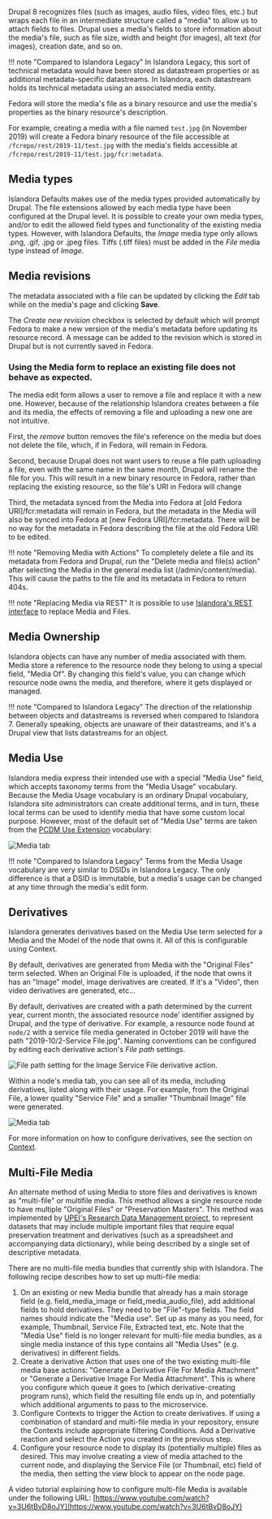 Drupal 8 recognizes files (such as images, audio files, video files, etc.) but wraps each file in an intermediate structure called a
"media" to allow us to attach fields to files. Drupal uses a media's fields to store information about the media's file, such as file
size, width and height (for images), alt text (for images), creation date, and so on.

!!! note "Compared to Islandora Legacy"
    In Islandora Legacy, this sort of technical metadata would have been stored as datastream properties or as additional metadata-specific datastreams.
    In Islandora, each datastream holds its technical metadata using an associated media entity.
    
Fedora will store the media's file as a binary resource and use the media's properties as the binary resource's description.

For example, creating a media with a file named `test.jpg` (in November 2019) will create 
a Fedora binary resource of the file accessible at `/fcrepo/rest/2019-11/test.jpg` 
with the media's fields accessible at `/fcrepo/rest/2019-11/test.jpg/fcr:metadata`.

## Media types

Islandora Defaults makes use of the media types provided automatically by Drupal. The file extensions allowed by each media type have been configured at the Drupal level. It is possible to create your own media types, and/or to edit the allowed field types and functionality of the existing media types. However, with Islandora Defaults, the _Image_ media type only allows .png, .gif, .jpg or .jpeg files. Tiffs (.tiff files) must be added in the _File_ media type instead of _Image_.
<!-- the explanation of tiffs as files on this page is referenced in create-a-resource-node.md tutorial. -->

## Media revisions

The metadata associated with a file can be updated by clicking the _Edit_ tab while on the media's page and clicking **Save**.

The _Create new revision_ checkbox is selected by default which will prompt Fedora to make a new version of the media's metadata
before updating its resource record. A message can be added to the revision which is stored in Drupal but is not currently saved in Fedora.

### Using the Media form to replace an existing file does not behave as expected.

The media edit form allows a user to remove a file and replace it with a new one. 
However, because of the relationship Islandora creates between a file and its media, the effects of removing a file and uploading a new one are not intuitive.

First, the _remove_ button removes the file's reference on the media but does not delete the file, which, if in Fedora, will remain in Fedora. 

Second, because Drupal does not want users to reuse a file path uploading a file, even with the same name in the same month, Drupal will rename the file for you. This will result in a new binary resource in Fedora, rather than replacing the existing resource, so the file's URI in Fedora will change

Third, the metadata synced from the Media into Fedora at [old Fedora URI]/fcr:metadata will remain in Fedora, but the metadata in the Media will also be synced into Fedora at [new Fedora URI]/fcr:metadata. There will be no way for the metadata in Fedora describing the file at the old Fedora URI to be edited. 

!!! note "Removing Media with Actions"
    To completely delete a file and its metadata from Fedora and Drupal, run the "Delete media and file(s) action" after selecting the Media in the general media list (/admin/content/media). This will cause the paths to the file and its metadata in Fedora to return 404s. 

!!! note "Replacing Media via REST"
    It is possible to use [Islandora's REST interface](../technical-documentation/using-rest-endpoints.md) to replace Media and Files.	
    


## Media Ownership

Islandora objects can have any number of media associated with them. Media store a reference to the resource node they belong to using a special field,
"Media Of". By changing this field's value, you can change which resource node owns the media, and therefore, where it gets displayed or managed.

!!! note "Compared to Islandora Legacy"
    The direction of the relationship between objects and datastreams is reversed when compared to Islandora 7.  Generally speaking,
    objects are unaware of their datastreams, and it's a Drupal view that lists datastreams for an object.

## Media Use

Islandora media express their intended use with a special "Media Use" field, which accepts taxonomy terms from the "Media Usage"
vocabulary. Because the Media Usage vocabulary is an ordinary Drupal vocabulary, Islandora site administrators can create additional
terms, and in turn, these local terms can be used to identify media that have some custom local purpose. However, most of the 
default set of "Media Use" terms are taken from the [PCDM Use Extension](https://pcdm.org/2015/05/12/use) vocabulary:

![Media tab](../assets/media_use_vocabulary_media_form.png)

!!! note "Compared to Islandora Legacy"
    Terms from the Media Usage vocabulary are very similar to DSIDs in Islandora Legacy.  The only difference is that a DSID is immutable,
    but a media's usage can be changed at any time through the media's edit form.

## Derivatives

Islandora generates derivatives based on the Media Use term selected for a Media and the Model of the node that owns it.  All of this is configurable
using Context.

By default, derivatives are generated from Media with the "Original Files" term selected. When an Original File is uploaded, if the node that
owns it has an "Image" model, image derivatives are created.  If it's a "Video", then video derivatives are generated, etc...

By default, derivatives are created with a path determined by the current year, current month, the associated resource node' identifier 
assigned by Drupal, and the type of derivative. For example, a resource node
found at `node/2` with a service file media generated in October 2019 will have the path "2019-10/2-Service File.jpg".
Naming conventions can be configured by editing each derivative action's _File path_ settings.

![File path setting for the Image Service File derivative action.](../assets/media_action_file_path_setting.png)

Within a node's media tab, you can see all of its media, including derivatives, listed along with their usage. For example, from the
Original File, a lower quality "Service File" and a smaller "Thumbnail Image" file were generated.

![Media tab](../assets/resource_nodes_media_tab.png)

For more information on how to configure derivatives, see the section on [Context](context.md).

## Multi-File Media

An alternate method of using Media to store files and derivatives is known as "multi-file" or multifile media. This method allows a single resource node to have multiple "Original Files" or "Preservation Masters". This method was implemented by [UPEI's Research Data Management project](https://islandora-rdm.researchspaces.ca/), to represent datasets that may include multiple important files that require equal preservation treatment and derivatives (such as a spreadsheet and accompanying data dictionary), while being described by a single set of descriptive metadata. 

There are no multi-file media bundles that currently ship with Islandora. The following recipe describes how to set up multi-file media:

1. On an existing or new Media bundle that already has a main storage field (e.g. field_media_image or field_media_audio_file), add additional fields to hold derivatives. They need to be "File"-type fields. The field names should indicate the "Media use". Set up as many as you need, for example, Thumbnail, Service File, Extracted text, etc. Note that the "Media Use" field is no longer relevant for multi-file media bundles, as a single media instance of this type contains all "Media Uses" (e.g. derivatives) in different fields. 
2. Create a derivative Action that uses one of the two existing multi-file media base actions: "Generate a Derivative File For Media Attachment" or "Generate a Derivative Image For Media Attachment". This is where you configure which queue it goes to (which derivative-creating program runs), which field the resulting file ends up in, and potentially which additional arguments to pass to the microservice. 
3. Configure Contexts to trigger the Action to create derivatives. If using a combination of standard and multi-file media in your repository, ensure the Contexts include appropriate filtering Conditions. Add a Derivative reaction and select the Action you created in the previous step.
4. Configure your resource node to display its (potentially multiple) files as desired. This may involve creating a view of media attached to the current node, and displaying the Service File (or Thumbnail, etc) field of the media, then setting the view block to appear on the node page. 

A video tutorial explaining how to configure multi-file Media is available under the following URL: [https://www.youtube.com/watch?v=3U6tBvD8oJY](https://www.youtube.com/watch?v=3U6tBvD8oJY)